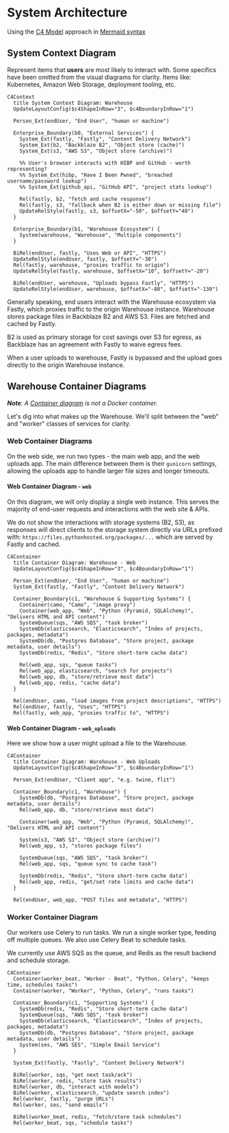 # System Architecture

Using the [C4 Model](https://c4model.com/) approach in [Mermaid syntax](https://mermaid.js.org/syntax/c4c.html)

## System Context Diagram

Represent items that **users** are most likely to interact with.
Some specifics have been omitted from the visual diagrams for clarity.
Items like: Kubernetes, Amazon Web Storage, deployment tooling, etc.

```{mermaid}
C4Context
  title System Context Diagram: Warehouse
  UpdateLayoutConfig($c4ShapeInRow="3", $c4BoundaryInRow="1")

  Person_Ext(endUser, "End User", "human or machine")

  Enterprise_Boundary(b0, "External Services") {
    System_Ext(fastly, "Fastly", "Content Delivery Network")
    System_Ext(b2, "Backblaze B2", "Object store (cache)")
    System_Ext(s3, "AWS S3", "Object store (archive)")

    %% User's browser interacts with HIBP and GitHub - worth representing?
    %% System_Ext(hibp, "Have I Been Pwned", "breached username/password lookup")
    %% System_Ext(github_api, "GitHub API", "project stats lookup")

    Rel(fastly, b2, "fetch and cache response")
    Rel(fastly, s3, "fallback when B2 is either down or missing file")
    UpdateRelStyle(fastly, s3, $offsetX="-50", $offsetY="40")
  }

  Enterprise_Boundary(b1, "Warehouse Ecosystem") {
    System(warehouse, "Warehouse", "Multiple components")
  }

  BiRel(endUser, fastly, "Uses Web or API", "HTTPS")
  UpdateRelStyle(endUser, fastly, $offsetY="-30")
  Rel(fastly, warehouse, "proxies traffic to origin")
  UpdateRelStyle(fastly, warehouse, $offsetX="10", $offsetY="-20")

  BiRel(endUser, warehouse, "Uploads bypass Fastly", "HTTPS")
  UpdateRelStyle(endUser, warehouse, $offsetX="-80", $offsetY="-130")
```

Generally speaking, end users interact with the Warehouse ecosystem via Fastly,
which proxies traffic to the origin Warehouse instance.
Warehouse stores package files in Backblaze B2 and AWS S3.
Files are fetched and cached by Fastly.

B2 is used as primary storage for cost savings over S3 for egress,
as Backblaze has an agreement with Fastly to waive egress fees.

When a user uploads to warehouse, Fastly is bypassed
and the upload goes directly to the origin Warehouse instance.

## Warehouse Container Diagrams

_**Note**: A [Container diagram](https://c4model.com/#ContainerDiagram) is not a Docker container._

Let's dig into what makes up the Warehouse.
We'll split between the "web" and "worker" classes of services for clarity.

### Web Container Diagrams

On the web side, we run two types - the main web app, and the web uploads app.
The main difference between them is their `gunicorn` settings,
allowing the uploads app to handle larger file sizes and longer timeouts.

#### Web Container Diagram - `web`

On this diagram, we will only display a single web instance.
This serves the majority of end-user requests
and interactions with the web site & APIs.

We do not show the interactions with storage systems (B2, S3),
as responses will direct clients to the storage system directly
via URLs prefixed with: `https://files.pythonhosted.org/packages/...`
which are served by Fastly and cached.

```{mermaid}
C4Container
  title Container Diagram: Warehouse - Web 
  UpdateLayoutConfig($c4ShapeInRow="3", $c4BoundaryInRow="1")

  Person_Ext(endUser, "End User", "human or machine")
  System_Ext(fastly, "Fastly", "Content Delivery Network")

  Container_Boundary(c1, "Warehouse & Supporting Systems") {
    Container(camo, "Camo", "image proxy")
    Container(web_app, "Web", "Python (Pyramid, SQLAlchemy)", "Delivers HTML and API content")
    SystemQueue(sqs, "AWS SQS", "task broker")
    SystemDb(elasticsearch, "Elasticsearch", "Index of projects, packages, metadata")
    SystemDb(db, "Postgres Database", "Store project, package metadata, user details")
    SystemDb(redis, "Redis", "Store short-term cache data")

    Rel(web_app, sqs, "queue tasks")
    Rel(web_app, elasticsearch, "search for projects")
    Rel(web_app, db, "store/retrieve most data")
    Rel(web_app, redis, "cache data")
  }

  Rel(endUser, camo, "load images from project descriptions", "HTTPS")
  Rel(endUser, fastly, "Uses", "HTTPS")
  Rel(fastly, web_app, "proxies traffic to", "HTTPS")
```

#### Web Container Diagram - `web_uploads`

Here we show how a user might upload a file to the Warehouse.

```{mermaid}
C4Container
  title Container Diagram: Warehouse - Web Uploads
  UpdateLayoutConfig($c4ShapeInRow="3", $c4BoundaryInRow="1")

  Person_Ext(endUser, "Client app", "e.g. twine, flit")

  Container_Boundary(c1, "Warehouse") {
    SystemDb(db, "Postgres Database", "Store project, package metadata, user details")
    Rel(web_app, db, "store/retrieve most data")

    Container(web_app, "Web", "Python (Pyramid, SQLAlchemy)", "Delivers HTML and API content")

    System(s3, "AWS S3", "Object store (archive)")
    Rel(web_app, s3, "stores package files")

    SystemQueue(sqs, "AWS SQS", "task broker")
    Rel(web_app, sqs, "queue sync to cache task")

    SystemDb(redis, "Redis", "Store short-term cache data")
    Rel(web_app, redis, "get/set rate limits and cache data")
  }

  Rel(endUser, web_app, "POST files and metadata", "HTTPS")
```

### Worker Container Diagram

Our workers use Celery to run tasks.
We run a single worker type, feeding off multiple queues.
We also use Celery Beat to schedule tasks.

We currently use AWS SQS as the queue,
and Redis as the result backend and schedule storage.

```{mermaid}
C4Container
  Container(worker_beat, "Worker - Beat", "Python, Celery", "keeps time, schedules tasks")
  Container(worker, "Worker", "Python, Celery", "runs tasks")

  Container_Boundary(c1, "Supporting Systems") {
    SystemDb(redis, "Redis", "Store short-term cache data")
    SystemQueue(sqs, "AWS SQS", "task broker")
    SystemDb(elasticsearch, "Elasticsearch", "Index of projects, packages, metadata")
    SystemDb(db, "Postgres Database", "Store project, package metadata, user details")
    System(ses, "AWS SES", "Simple Email Service")
  }

  System_Ext(fastly, "Fastly", "Content Delivery Network")

  BiRel(worker, sqs, "get next task/ack")
  BiRel(worker, redis, "store task results")
  BiRel(worker, db, "interact with models")
  BiRel(worker, elasticsearch, "update search index")
  Rel(worker, fastly, "purge URLs")
  Rel(worker, ses, "send emails")

  BiRel(worker_beat, redis, "fetch/store task schedules")
  Rel(worker_beat, sqs, "schedule tasks")
```

